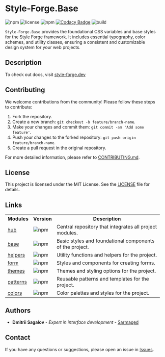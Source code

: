 
# Style-Forge.Base

![npm](https://img.shields.io/npm/v/style-forge.base)
![license](https://img.shields.io/npm/l/style-forge.base)
![npm](https://img.shields.io/npm/dm/style-forge.base)
[![Codacy Badge](https://app.codacy.com/project/badge/Grade/b1937fcb74d44c3db8d5f1bfcbc38862)](https://app.codacy.com/gh/Style-Forge/base/dashboard?utm_source=gh&utm_medium=referral&utm_content=&utm_campaign=Badge_grade)
![build](https://github.com/style-forge/base/actions/workflows/publish.yml/badge.svg)

`Style-Forge.Base` provides the foundational CSS variables and base styles for the Style Forge framework. It includes essential typography, color schemes, and utility classes, ensuring a consistent and customizable design system for your web projects.

## Description

To check out docs, visit [style-forge.dev](https://style-forge.dev/base/)

## Contributing

We welcome contributions from the community! Please follow these steps to contribute:

1. Fork the repository.
2. Create a new branch: `git checkout -b feature/branch-name`.
3. Make your changes and commit them: `git commit -am 'Add some feature'`.
4. Push your changes to the forked repository: `git push origin feature/branch-name`.
5. Create a pull request in the original repository.

For more detailed information, please refer to [CONTRIBUTING.md](CONTRIBUTING.md).

## License

This project is licensed under the MIT License. See the [LICENSE](LICENSE) file for details.

## Links

<table>
  <tr>
    <th>Modules</th>
    <th>Version</th>
    <th>Description</th>
  </tr>
  <tr>
    <td><a href="https://github.com/Style-Forge/hub">hub</a></td>
    <td><img src="https://img.shields.io/npm/v/style-forge" alt="npm"></td>
    <td>Central repository that integrates all project modules.</td>
  </tr>
  <tr>
    <td><a href="https://github.com/Style-Forge/base">base</a></td>
    <td><img src="https://img.shields.io/npm/v/style-forge.base" alt="npm"></td>
    <td>Basic styles and foundational components of the project.</td>
  </tr>
  <tr>
    <td><a href="https://github.com/Style-Forge/helpers">helpers</a></td>
    <td><img src="https://img.shields.io/npm/v/style-forge.helpers" alt="npm"></td>
    <td>Utility functions and helpers for the project.</td>
  </tr>
  <tr>
    <td><a href="https://github.com/Style-Forge/form">form</a></td>
    <td><img src="https://img.shields.io/npm/v/style-forge.form" alt="npm"></td>
    <td>Styles and components for creating forms.</td>
  </tr>
  <tr>
    <td><a href="https://github.com/Style-Forge/themes">themes</a></td>
    <td><img src="https://img.shields.io/npm/v/style-forge.themes" alt="npm"></td>
    <td>Themes and styling options for the project.</td>
  </tr>
  <tr>
    <td><a href="https://github.com/Style-Forge/patterns">patterns</a></td>
    <td><img src="https://img.shields.io/npm/v/style-forge.patterns" alt="npm"></td>
    <td>Reusable patterns and templates for the project.</td>
  </tr>
  <tr>
    <td><a href="https://github.com/Style-Forge/colors">colors</a></td>
    <td><img src="https://img.shields.io/npm/v/style-forge.colors" alt="npm"></td>
    <td>Color palettes and styles for the project.</td>
  </tr>
</table>

## Authors

- **Dmitrii Sagalov** - *Expert in interface development* - [Sarmaged](https://github.com/Sarmaged)

## Contact

If you have any questions or suggestions, please open an issue in [Issues](https://github.com/style-forge/base/issues).
